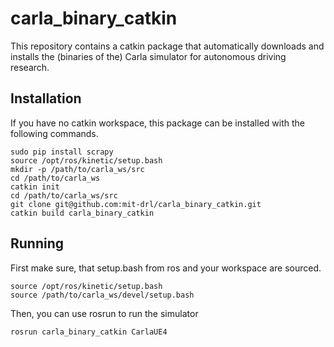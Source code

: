# carla_binary_catkin

This repository contains a catkin package that automatically downloads and installs the (binaries of the) Carla simulator for autonomous driving research.

## Installation

If you have no catkin workspace, this package can be installed with the following commands.

```shell
sudo pip install scrapy
source /opt/ros/kinetic/setup.bash
mkdir -p /path/to/carla_ws/src
cd /path/to/carla_ws
catkin init
cd /path/to/carla_ws/src
git clone git@github.com:mit-drl/carla_binary_catkin.git
catkin build carla_binary_catkin
```

## Running

First make sure, that setup.bash from ros and your workspace are sourced.

```shell
source /opt/ros/kinetic/setup.bash
source /path/to/carla_ws/devel/setup.bash
```

Then, you can use rosrun to run the simulator

```shell
rosrun carla_binary_catkin CarlaUE4
```
